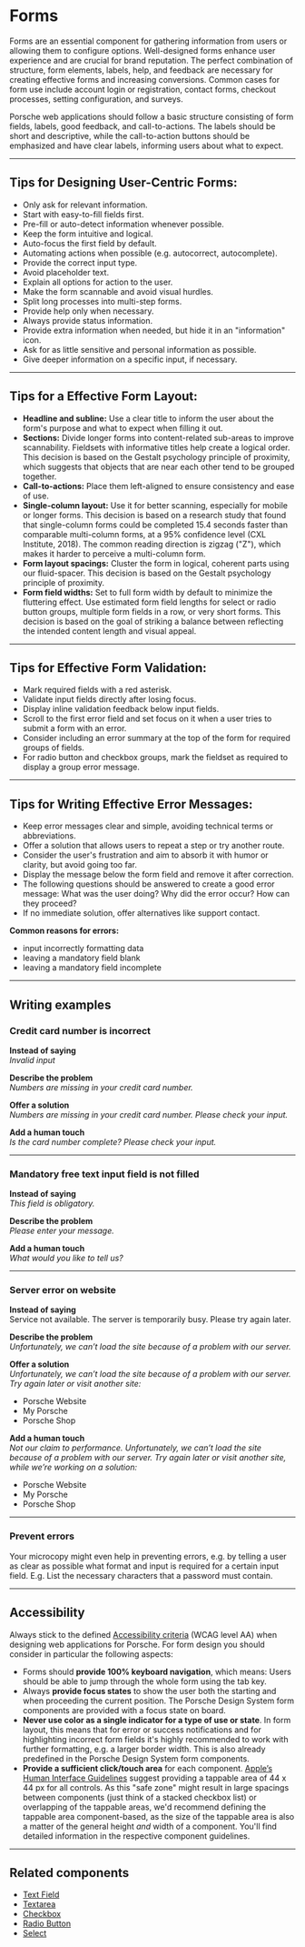 # Forms

<TableOfContents></TableOfContents>

Forms are an essential component for gathering information from users or allowing them to configure options.
Well-designed forms enhance user experience and are crucial for brand reputation. The perfect combination of structure,
form elements, labels, help, and feedback are necessary for creating effective forms and increasing conversions. Common
cases for form use include account login or registration, contact forms, checkout processes, setting configuration, and
surveys.

Porsche web applications should follow a basic structure consisting of form fields, labels, good feedback, and
call-to-actions. The labels should be short and descriptive, while the call-to-action buttons should be emphasized and
have clear labels, informing users about what to expect.

---

## Tips for Designing User-Centric Forms:

- Only ask for relevant information.
- Start with easy-to-fill fields first.
- Pre-fill or auto-detect information whenever possible.
- Keep the form intuitive and logical.
- Auto-focus the first field by default.
- Automating actions when possible (e.g. autocorrect, autocomplete).
- Provide the correct input type.
- Avoid placeholder text.
- Explain all options for action to the user.
- Make the form scannable and avoid visual hurdles.
- Split long processes into multi-step forms.
- Provide help only when necessary.
- Always provide status information.
- Provide extra information when needed, but hide it in an "information" icon.
- Ask for as little sensitive and personal information as possible.
- Give deeper information on a specific input, if necessary.

---

## Tips for a Effective Form Layout:

- **Headline and subline:** Use a clear title to inform the user about the form's purpose and what to expect when
  filling it out.
- **Sections:** Divide longer forms into content-related sub-areas to improve scannability. Fieldsets with informative
  titles help create a logical order. This decision is based on the Gestalt psychology principle of proximity, which
  suggests that objects that are near each other tend to be grouped together.
- **Call-to-actions:** Place them left-aligned to ensure consistency and ease of use.
- **Single-column layout:** Use it for better scanning, especially for mobile or longer forms. This decision is based on
  a research study that found that single-column forms could be completed 15.4 seconds faster than comparable
  multi-column forms, at a 95% confidence level (CXL Institute, 2018). The common reading direction is zigzag ("Z"),
  which makes it harder to perceive a multi-column form.
- **Form layout spacings:** Cluster the form in logical, coherent parts using our fluid-spacer. This decision is based
  on the Gestalt psychology principle of proximity.
- **Form field widths:** Set to full form width by default to minimize the fluttering effect. Use estimated form field
  lengths for select or radio button groups, multiple form fields in a row, or very short forms. This decision is based
  on the goal of striking a balance between reflecting the intended content length and visual appeal.

---

## Tips for Effective Form Validation:

- Mark required fields with a red asterisk.
- Validate input fields directly after losing focus.
- Display inline validation feedback below input fields.
- Scroll to the first error field and set focus on it when a user tries to submit a form with an error.
- Consider including an error summary at the top of the form for required groups of fields.
- For radio button and checkbox groups, mark the fieldset as required to display a group error message.

---

## Tips for Writing Effective Error Messages:

- Keep error messages clear and simple, avoiding technical terms or abbreviations.
- Offer a solution that allows users to repeat a step or try another route.
- Consider the user's frustration and aim to absorb it with humor or clarity, but avoid going too far.
- Display the message below the form field and remove it after correction.
- The following questions should be answered to create a good error message: What was the user doing? Why did the error
  occur? How can they proceed?
- If no immediate solution, offer alternatives like support contact.

**Common reasons for errors:**

- input incorrectly formatting data
- leaving a mandatory field blank
- leaving a mandatory field incomplete

---

## Writing examples

### Credit card number is incorrect

**Instead of saying**  
_Invalid input_

**Describe the problem**  
_Numbers are missing in your credit card number._

**Offer a solution**  
_Numbers are missing in your credit card number. Please check your input._

**Add a human touch**  
_Is the card number complete? Please check your input._

---

### Mandatory free text input field is not filled

**Instead of saying**  
_This field is obligatory._

**Describe the problem**  
_Please enter your message._

**Add a human touch**  
_What would you like to tell us?_

---

### Server error on website

**Instead of saying**  
Service not available. The server is temporarily busy. Please try again later.

**Describe the problem**  
_Unfortunately, we can’t load the site because of a problem with our server._

**Offer a solution**  
_Unfortunately, we can’t load the site because of a problem with our server. Try again later or visit another site:_

- Porsche Website
- My Porsche
- Porsche Shop

**Add a human touch**  
_Not our claim to performance. Unfortunately, we can’t load the site because of a problem with our server. Try again
later or visit another site, while we’re working on a solution:_

- Porsche Website
- My Porsche
- Porsche Shop

---

### **Prevent errors**

Your microcopy might even help in preventing errors, e.g. by telling a user as clear as possible what format and input
is required for a certain input field. E.g. List the necessary characters that a password must contain.

---

## Accessibility

Always stick to the defined [Accessibility criteria](must-know/accessibility) (WCAG level AA) when designing web
applications for Porsche. For form design you should consider in particular the following aspects:

- Forms should **provide 100% keyboard navigation**, which means: Users should be able to jump through the whole form
  using the tab key.
- Always **provide focus states** to show the user both the starting and when proceeding the current position. The
  Porsche Design System form components are provided with a focus state on board.
- **Never use color as a single indicator for a type of use or state**. In form layout, this means that for error or
  success notifications and for highlighting incorrect form fields it's highly recommended to work with further
  formatting, e.g. a larger border width. This is also already predefined in the Porsche Design System form components.
- **Provide a sufficient click/touch area** for each component.
  [Apple’s Human Interface Guidelines](https://developer.apple.com/design/human-interface-guidelines/ios/visual-design/adaptivity-and-layout)
  suggest providing a tappable area of 44 x 44 px for all controls. As this "safe zone" might result in large spacings
  between components (just think of a stacked checkbox list) or overlapping of the tappable areas, we'd recommend
  defining the tappable area component-based, as the size of the tappable area is also a matter of the general height
  _and_ width of a component. You'll find detailed information in the respective component guidelines.

---

## Related components

- [Text Field](components/text-field-wrapper)
- [Textarea](components/textarea-wrapper)
- [Checkbox](components/checkbox-wrapper)
- [Radio Button](components/radio-button-wrapper)
- [Select](components/select-wrapper)
